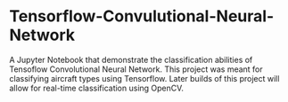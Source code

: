 # Tensorflow-Convulutional-Neural-Network
A Jupyter Notebook that demonstrate the classification abilities of Tensoflow Convolutional Neural Network. This project was meant for classifying aircraft types using Tensorflow. Later builds of this project will allow for real-time classification using OpenCV.
